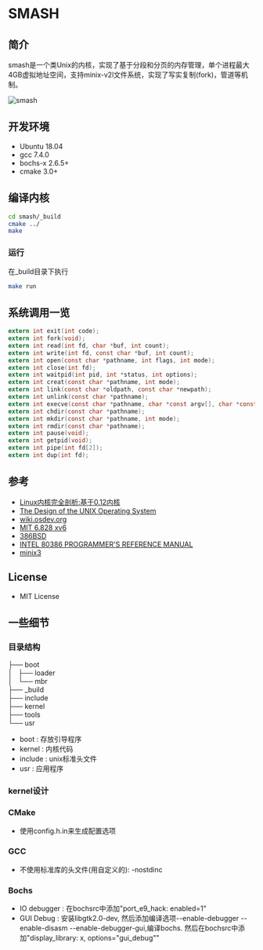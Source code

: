 # SMASH

## 简介

smash是一个类Unix的内核，实现了基于分段和分页的内存管理，单个进程最大4GB虚拟地址空间，支持minix-v2l文件系统，实现了写实复制(fork)，管道等机制。

![smash](screenshot.gif)

## 开发环境

* Ubuntu 18.04
* gcc 7.4.0
* bochs-x 2.6.5+
* cmake 3.0+

## 编译内核

```sh
cd smash/_build
cmake ../
make
```

### 运行
在_build目录下执行

```sh
make run
```

## 系统调用一览

```c
extern int exit(int code);
extern int fork(void);
extern int read(int fd, char *buf, int count);
extern int write(int fd, const char *buf, int count);
extern int open(const char *pathname, int flags, int mode);
extern int close(int fd);
extern int waitpid(int pid, int *status, int options);
extern int creat(const char *pathname, int mode);
extern int link(const char *oldpath, const char *newpath);
extern int unlink(const char *pathname);
extern int execve(const char *pathname, char *const argv[], char *const envp[]);
extern int chdir(const char *pathname);
extern int mkdir(const char *pathname, int mode);
extern int rmdir(const char *pathname);
extern int pause(void);
extern int getpid(void);
extern int pipe(int fd[2]);
extern int dup(int fd);
```

## 参考

* [Linux内核完全剖析:基于0.12内核](https://book.douban.com/subject/3229243/)
* [The Design of the UNIX Operating System](https://book.douban.com/subject/1768601/)
* [wiki.osdev.org](http://wiki.osdev.org/Main_Page)
* [MIT 6.828 xv6](http://pdos.csail.mit.edu/6.828/2011/xv6.html)
* [386BSD](https://github.com/dspinellis/unix-history-repo)
* [INTEL 80386 PROGRAMMER'S REFERENCE MANUAL](https://css.csail.mit.edu/6.858/2014/readings/i386.pdf)
* [minix3](http://www.minix3.org/)

## License

* MIT License

## 一些细节

### 目录结构

├── boot<br>
│   ├── loader<br>
│   └── mbr<br>
├── _build<br>
├── include<br>
├── kernel<br>
├── tools<br>
└── usr<br>

* boot : 存放引导程序
* kernel : 内核代码
* include : unix标准头文件
* usr : 应用程序

### kernel设计

### CMake

* 使用config.h.in来生成配置选项

### GCC

* 不使用标准库的头文件(用自定义的): -nostdinc

### Bochs

* IO debugger : 在bochsrc中添加"port_e9_hack: enabled=1"
* GUI Debug : 安装libgtk2.0-dev, 然后添加编译选项--enable-debugger --enable-disasm --enable-debugger-gui,编译bochs. 然后在bochsrc中添加"display_library: x, options="gui_debug""
